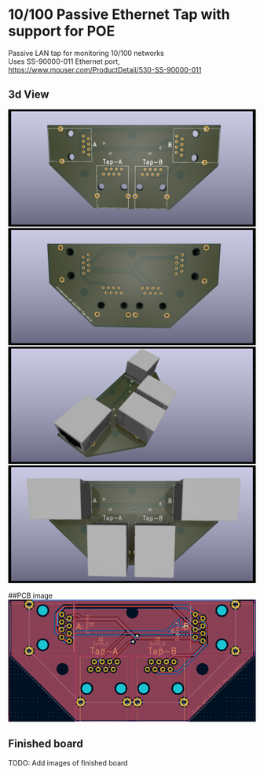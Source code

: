 # 10/100 Passive Ethernet Tap with support for POE
Passive LAN tap for monitoring 10/100 networks \
Uses SS-90000-011 Ethernet port, https://www.mouser.com/ProductDetail/530-SS-90000-011

## 3d View
![Front](/images/3dRender4.png)
![Back](/images/3dRender3.png)
![Render1](/images/3dRender1.png)
![Render2](/images/3dRender2.png)

##PCB image
![PCB](/images/SchematicImage.png)

## Finished board
TODO: Add images of finished board



